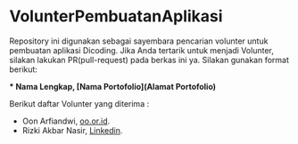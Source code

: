 # VolunterPembuatanAplikasi  
Repository ini digunakan sebagai sayembara pencarian volunter untuk pembuatan aplikasi Dicoding. Jika Anda tertarik untuk menjadi Volunter, silakan lakukan PR(pull-request) pada berkas ini ya. Silakan gunakan format berikut:


**\* Nama Lengkap, [Nama Portofolio](Alamat Portofolio)**


Berikut daftar Volunter yang diterima :

* Oon Arfiandwi, [oo.or.id](https://oo.or.id).
* Rizki Akbar Nasir, [Linkedin](https://www.linkedin.com/in/rizki-akbar-0635a922b/).
